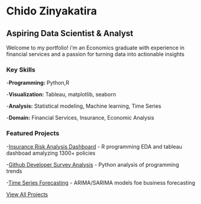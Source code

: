 # Chido Zinyakatira
## Aspiring Data Scientist & Analyst

Welcome to my portfolio! i'm an Economics graduate with experience in financial services and a passion for turning data into actionable insights

### Key Skills
-**Programming:** Python,R

-**Visualization:** Tableau, matplotlib, seaborn

-**Analysis:** Statistical modeling, Machine learning, Time Series

-**Domain:** Financial Services, Insurance, Economic Analysis

### Featured Projects
-[Insurance Risk Analysis Dashboard](#) - R programming EDA and tableau dashboad amalyzing 1300+ policies

-[Github Developer Survey Analysis](#) - Python analysis of programming trends

-[Time Series Forecasting](#) - ARIMA/SARIMA models foe business forecasting

[View All Projects](projects.md) 
